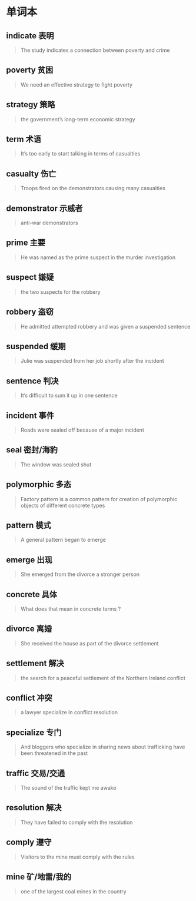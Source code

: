 ﻿# 单词本

## indicate 表明

> The study indicates a connection between poverty and crime

## poverty 贫困

> We need an effective strategy to fight poverty

## strategy 策略

> the government’s long-term economic strategy

## term 术语

> It’s too early to start talking in terms of casualties

## casualty 伤亡

> Troops fired on the demonstrators causing many casualties

## demonstrator 示威者

> anti-war demonstrators

## prime 主要

> He was named as the prime suspect in the murder investigation

## suspect 嫌疑

> the two suspects for the robbery

## robbery 盗窃

> He admitted attempted robbery and was given a suspended sentence

## suspended 缓期

> Julie was suspended from her job shortly after the incident

## sentence 判决

> It’s difficult to sum it up in one sentence

## incident 事件

> Roads were sealed off because of a major incident

## seal 密封/海豹

> The window was sealed shut

## polymorphic 多态

> Factory pattern is a common pattern for creation of polymorphic objects of different concrete types

## pattern 模式

> A general pattern began to emerge

## emerge 出现

> She emerged from the divorce a stronger person

## concrete 具体

> What does that mean in concrete terms ?

## divorce 离婚

> She received the house as part of the divorce settlement

## settlement 解决

> the search for a peaceful settlement of the Northern Ireland conflict

## conflict 冲突

> a lawyer specialize in conflict resolution

## specialize 专门

> And bloggers who specialize in sharing news about trafficking have been threatened in the past

## traffic 交易/交通

> The sound of the traffic kept me awake

## resolution 解决

> They have failed to comply with the resolution

## comply 遵守

> Visitors to the mine must comply with the rules

## mine 矿/地雷/我的

> one of the largest coal mines in the country
